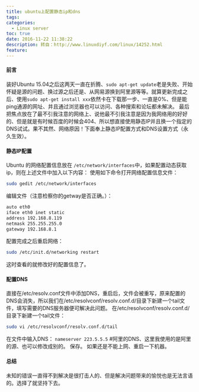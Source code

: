 ```yaml
---
title: ubuntu上配置静态ip和dns
tags:
categories:
  - Linux server
toc: true
date: 2016-11-22 11:38:22
description: 转自：http://www.linuxdiyf.com/linux/14252.html
feature:
---
```


#### 前言
装好Ubuntu 15.04之后这两天一直在折腾、`sudo apt-get update`老是失败、开始怀疑是源的问题、换过源之后还是、从网易源换到阿里源等等。就算更新完成之后、使用`sudo apt-get install xxx`依然卡在下载那一步、一直是0%、但是能ping通源的网址、并且通过浏览器也可以访问、各种搜索和论坛都未解决。
最后把焦点放在了最不引我注意的网络上、说他最不引我注意是因为我网络用的好好的、但是就是有时候百度的时候会404、所以想直接使用静态IP并且换一个指定的DNS试试。果不其然、网络原因！下面奉上静态IP配置方式和DNS设置方式（永久生效）。

#### 静态IP配置
Ubuntu 的网络配置信息放在 `/etc/network/interfaces`中，如果配置动态获取ip，则在上述文件中加入以下内容：
使用如下命令打开网络配置信息文件：
``` bash
sudo gedit /etc/network/interfaces
```
<!-- more -->
编辑文件（注意检察你的getway是否正确。）：
``` bash
auto eth0
iface eth0 inet static
address 192.168.8.119
netmask 255.255.255.0
gateway 192.168.8.1
```
配置完成之后重启网络：
``` bash
sudo /etc/init.d/networking restart
```
这时查看的就修改好的配置信息了。

#### 配置DNS
直接在/etc/resolv.conf文件中添加DNS，重启后，文件会被重写，原来配置的DNS会消失，所以我们在/etc/resolvconf/resolv.conf.d/目录下新建一个tail文件，填写需要的DNS服务器便可解决此问题。
在/etc/resolvconf/resolv.conf.d/目录下新建一个tail文件：
``` bash
sudo vi /etc/resolvconf/resolv.conf.d/tail
```
在文件中输入DNS：
`nameserver 223.5.5.5`  #阿里的DNS、这里我使用的是阿里的源、也可以修改成别的。
保存。
如果还是不能上网、重启一下机器。

#### 总结
未知的错误一直得不到解决是很打击人的、但是解决问题带来的愉悦也是无法言语的。选择了就坚持下去。